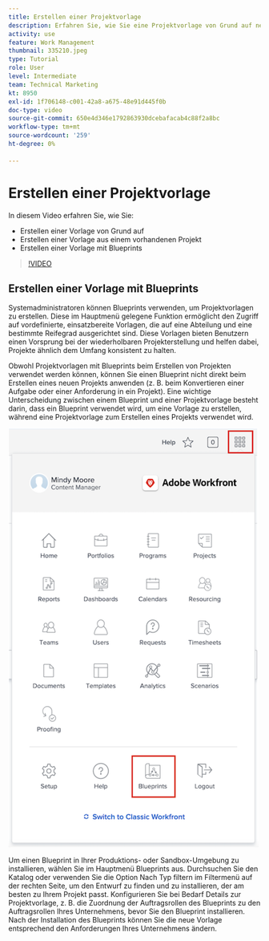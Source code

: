 ```yaml
---
title: Erstellen einer Projektvorlage
description: Erfahren Sie, wie Sie eine Projektvorlage von Grund auf neu und aus einer vorhandenen Vorlage erstellen.
activity: use
feature: Work Management
thumbnail: 335210.jpeg
type: Tutorial
role: User
level: Intermediate
team: Technical Marketing
kt: 8950
exl-id: 1f706148-c001-42a8-a675-48e91d445f0b
doc-type: video
source-git-commit: 650e4d346e1792863930dcebafacab4c88f2a8bc
workflow-type: tm+mt
source-wordcount: '259'
ht-degree: 0%

---
```


# Erstellen einer Projektvorlage

In diesem Video erfahren Sie, wie Sie:

* Erstellen einer Vorlage von Grund auf
* Erstellen einer Vorlage aus einem vorhandenen Projekt
* Erstellen einer Vorlage mit Blueprints

>[!VIDEO](https://video.tv.adobe.com/v/335210/?quality=12&learn=on)

## Erstellen einer Vorlage mit Blueprints

Systemadministratoren können Blueprints verwenden, um Projektvorlagen zu erstellen. Diese im Hauptmenü gelegene Funktion ermöglicht den Zugriff auf vordefinierte, einsatzbereite Vorlagen, die auf eine Abteilung und eine bestimmte Reifegrad ausgerichtet sind. Diese Vorlagen bieten Benutzern einen Vorsprung bei der wiederholbaren Projekterstellung und helfen dabei, Projekte ähnlich dem Umfang konsistent zu halten.

Obwohl Projektvorlagen mit Blueprints beim Erstellen von Projekten verwendet werden können, können Sie einen Blueprint nicht direkt beim Erstellen eines neuen Projekts anwenden (z. B. beim Konvertieren einer Aufgabe oder einer Anforderung in ein Projekt). Eine wichtige Unterscheidung zwischen einem Blueprint und einer Projektvorlage besteht darin, dass ein Blueprint verwendet wird, um eine Vorlage zu erstellen, während eine Projektvorlage zum Erstellen eines Projekts verwendet wird.

![Blueprints im Hauptmenü](assets/pt-blueprints-01.png)

Um einen Blueprint in Ihrer Produktions- oder Sandbox-Umgebung zu installieren, wählen Sie im Hauptmenü Blueprints aus. Durchsuchen Sie den Katalog oder verwenden Sie die Option Nach Typ filtern im Filtermenü auf der rechten Seite, um den Entwurf zu finden und zu installieren, der am besten zu Ihrem Projekt passt. Konfigurieren Sie bei Bedarf Details zur Projektvorlage, z. B. die Zuordnung der Auftragsrollen des Blueprints zu den Auftragsrollen Ihres Unternehmens, bevor Sie den Blueprint installieren. Nach der Installation des Blueprints können Sie die neue Vorlage entsprechend den Anforderungen Ihres Unternehmens ändern.
